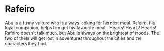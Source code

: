 # Rafeiro
Abu is a funny vulture who is always looking for his next meal. Rafeiro, his loyal companion, helps him get his favourite meal - Hearts! Hearts! Hearts! Rafeiro doesn´t talk much, but Abu is always on the brightest of moods. The two of them will get lost in adventures throughout the cities and the characters they find.
